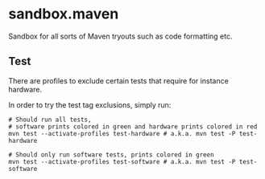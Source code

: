 # sandbox.maven

Sandbox for all sorts of Maven tryouts such as code formatting etc. 

## Test

There are profiles to exclude certain tests that require for instance hardware.

In order to try the test tag exclusions, simply run:

```shell
# Should run all tests,
# software prints colored in green and hardware prints colored in red
mvn test --activate-profiles test-hardware # a.k.a. mvn test -P test-hardware
```

```shell
# Should only run software tests, prints colored in green
mvn test --activate-profiles test-software # a.k.a. mvn test -P test-software
```